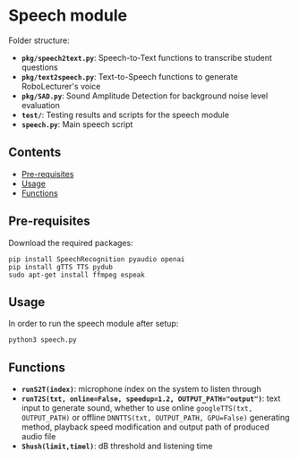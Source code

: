 # Speech module

Folder structure:

- **```pkg/speech2text.py```**: Speech-to-Text functions to transcribe student questions
- **```pkg/text2speech.py```**: Text-to-Speech functions to generate RoboLecturer's voice
- **```pkg/SAD.py```**: Sound Amplitude Detection for background noise level evaluation
- **```test/```**: Testing results and scripts for the speech module
- **```speech.py```**: Main speech script

## Contents

- [Pre-requisites](#pre-requisites)
- [Usage](#usage)
- [Functions](#functions)

## Pre-requisites

Download the required packages:

```
pip install SpeechRecognition pyaudio openai
pip install gTTS TTS pydub
sudo apt-get install ffmpeg espeak
```

## Usage

In order to run the speech module after setup:

```
python3 speech.py
```

## Functions

- **```runS2T(index)```**: microphone index on the system to listen through
- **```runT2S(txt, online=False, speedup=1.2, OUTPUT_PATH="output")```**: text input to generate sound, whether to use online ```googleTTS(txt, OUTPUT_PATH)``` or offline ```DNNTTS(txt, OUTPUT_PATH, GPU=False)``` generating method, playback speed modification and output path of produced audio file
- **```Shush(limit,timel)```**: dB threshold and listening time
